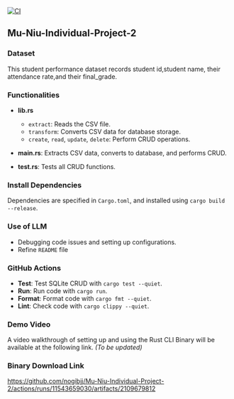 [![CI](https://github.com/nogibjj/Mu-Niu-Individual-Project-2/actions/workflows/CI.yml/badge.svg)](https://github.com/nogibjj/Mu-Niu-Individual-Project-2/actions/workflows/CI.yml)

## Mu-Niu-Individual-Project-2

### Dataset

This student performance dataset records student id,student name, their attendance rate,and their final_grade.

### Functionalities
- **lib.rs**
  - `extract`: Reads the CSV file.
  - `transform`: Converts CSV data for database storage.
  - `create`, `read`, `update`, `delete`: Perform CRUD operations.

- **main.rs**: Extracts CSV data, converts to database, and performs CRUD.

- **test.rs**: Tests all CRUD functions.

### Install Dependencies
Dependencies are specified in `Cargo.toml`, and installed using `cargo build --release`.


### Use of LLM
- Debugging code issues and setting up configurations.
- Refine `README` file

### GitHub Actions
- **Test**: Test SQLite CRUD with `cargo test --quiet`.
- **Run**: Run code with `cargo run`.
- **Format**: Format code with `cargo fmt --quiet`.
- **Lint**: Check code with `cargo clippy --quiet`.


### Demo Video
A video walkthrough of setting up and using the Rust CLI Binary will be available at the following link. _(To be updated)_


### Binary Download Link

https://github.com/nogibjj/Mu-Niu-Individual-Project-2/actions/runs/11543659030/artifacts/2109679812